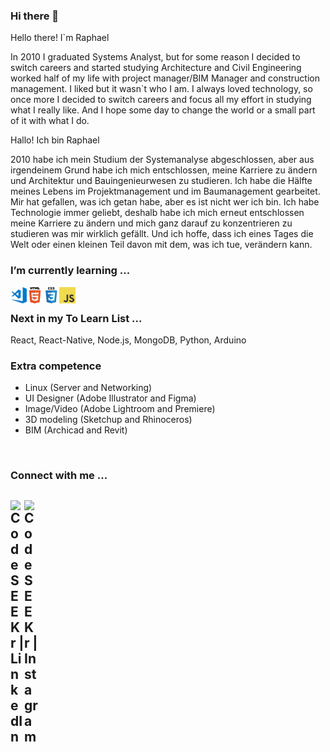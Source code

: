 ### Hi there 👋

<!--
**raphaeltrautmann/raphaeltrautmann** is a ✨ _special_ ✨ repository because its `README.md` (this file) appears on your GitHub profile.

Here are some ideas to get you started:

- 🔭 I’m currently working on ...
- 🌱 I’m currently learning ...
- 👯 I’m looking to collaborate on ...
- 🤔 I’m looking for help with ...
- 💬 Ask me about ...
- 📫 How to reach me: ...
- 😄 Pronouns: ...
- ⚡ Fun fact: ...
-->

Hello there! I`m Raphael

In 2010 I graduated Systems Analyst, but for some reason I decided to switch careers and started studying Architecture and Civil Engineering worked half of my life with project manager/BIM Manager and construction management. I liked but it wasn`t who I am. I always loved technology, so once more I decided to switch careers and focus all my effort in studying what I really like. And I hope some day to change the world or a small part of it with what I do.
<br />

Hallo! Ich bin Raphael

2010 habe ich mein Studium der Systemanalyse abgeschlossen, aber aus irgendeinem Grund habe ich mich entschlossen, meine Karriere zu ändern und Architektur und Bauingenieurwesen zu studieren. Ich habe die Hälfte meines Lebens im Projektmanagement und im Baumanagement gearbeitet. Mir hat gefallen, was ich getan habe, aber es ist nicht wer ich bin. Ich habe Technologie immer geliebt, deshalb habe ich mich erneut entschlossen meine Karriere zu ändern und mich ganz darauf zu konzentrieren zu studieren was mir wirklich gefällt. Und ich hoffe, dass ich eines Tages die Welt oder einen kleinen Teil davon mit dem, was ich tue, verändern kann.
<br />

### I’m currently learning ...

<img align="left" alt="Visual Studio Code" width="26px" src="https://raw.githubusercontent.com/github/explore/80688e429a7d4ef2fca1e82350fe8e3517d3494d/topics/visual-studio-code/visual-studio-code.png" />
<img align="left" alt="HTML5" width="26px" src="https://raw.githubusercontent.com/github/explore/80688e429a7d4ef2fca1e82350fe8e3517d3494d/topics/html/html.png" />
<img align="left" alt="CSS3" width="26px" src="https://raw.githubusercontent.com/github/explore/80688e429a7d4ef2fca1e82350fe8e3517d3494d/topics/css/css.png" />
<img align="left" alt="JavaScript" width="26px" src="https://raw.githubusercontent.com/github/explore/80688e429a7d4ef2fca1e82350fe8e3517d3494d/topics/javascript/javascript.png" />
<br />

### Next in my To Learn List ...
React, React-Native, Node.js, MongoDB, Python, Arduino
<br />

### Extra competence

- Linux (Server and Networking)
- UI Designer (Adobe Illustrator and Figma)
- Image/Video (Adobe Lightroom and Premiere)
- 3D modeling (Sketchup and Rhinoceros)
- BIM (Archicad and Revit)
<br />

### Connect with me ...

[<img align="left" alt="CodeSEEKr | LinkedIn" width="22px" src="https://cdn.jsdelivr.net/npm/simple-icons@v3/icons/linkedin.svg" />][linkedin]
[<img align="left" alt="CodeSEEKr | Instagram" width="22px" src="https://cdn.jsdelivr.net/npm/simple-icons@v3/icons/instagram.svg" />][instagram]
<br/>
---

[instagram]: https://instagram.com/codeseekr
[linkedin]: https://www.linkedin.com/in/raphaeltrautmann/
